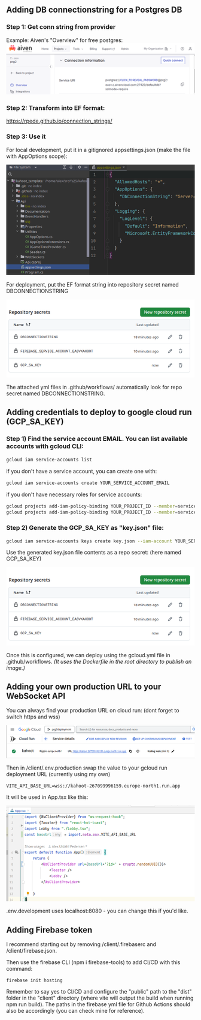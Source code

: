 ## Adding DB connectionstring for a Postgres DB

### Step 1: Get conn string from provider

Example: Aiven's "Overview" for free postgres:
![alt text](image-2.png)

### Step 2: Transform into EF format:

https://rpede.github.io/connection_strings/


### Step 3: Use it


For local development, put it in a gitignored appsettings.json (make the file with AppOptions scope):

![alt text](image.png)

For deployment, put the EF format string into repository secret named DBCONNECTIONSTRING

![alt text](image-1.png)

The attached yml files in .github/workflows/ automatically look for repo secret named DBCONNECTIONSTRING.

## Adding credentials to deploy to google cloud run (GCP_SA_KEY)

### Step 1) Find the service account EMAIL. You can list available accounts with gcloud CLI:
```bash
gcloud iam service-accounts list
```

if you don't have a service account, you can create one with:

```bash
gcloud iam service-accounts create YOUR_SERVICE_ACCOUNT_EMAIL 
```
if you don't have necessary roles for service accounts: 
```bash
gcloud projects add-iam-policy-binding YOUR_PROJECT_ID --member=serviceAccount:YOUR_SERVICE_ACCOUNT_NAME@YOUR_PROJECT_ID.iam.gserviceaccount.com --role=roles/cloudrun.admin
gcloud projects add-iam-policy-binding YOUR_PROJECT_ID --member=serviceAccount:YOUR_SERVICE_ACCOUNT_NAME@YOUR_PROJECT_ID.iam.gserviceaccount.com --role=roles/iam.serviceAccountUser     
```


### Step 2) Generate the GCP_SA_KEY as "key.json" file:
```bash
gcloud iam service-accounts keys create key.json --iam-account YOUR_SERVICE_ACCOUNT_EMAIL
```

Use the generated key.json file contents as a repo secret: (here named GCP_SA_KEY)

![alt text](image-1.png)

Once this is configured, we can deploy using the gcloud.yml file in .github/workflows. 
*(It uses the Dockerfile in the root directory to publish an image.)*


## Adding your own production URL to your WebSocket API

You can always find your production URL on cloud run: (dont forget to switch https and wss)

![alt text](image-4.png)

Then in /client/.env.production swap the value to your gcloud run deployment URL (currently using my own)

```
VITE_API_BASE_URL=wss://kahoot-267099996159.europe-north1.run.app
```


It will be used in App.tsx like this:

![alt text](image-3.png)

.env.development uses localhost:8080 - you can change this if you'd like.


## Adding Firebase token

I recommend starting out by removing /client/.firebaserc and /client/firebase.json.

Then use the firebase CLI (npm i firebase-tools) to add CI/CD with this command: 

```
firebase init hosting
```
Remember to say yes to CI/CD and configure the "public" path to the "dist" folder in the "client" directory (where vite will output the build when running npm run build). The paths in the firebase yml file for Github Actions should also be accordingly (you can check mine for reference).